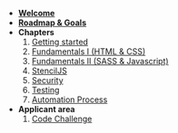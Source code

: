 - [__Welcome__](welcome.md)
- [__Roadmap & Goals__](roadmap-goals.md)
- __Chapters__
  1. [Getting started](getting-started.md)
  2. [Fundamentals I (HTML & CSS)](fundamentals-1.md)
  3. [Fundamentals II (SASS & Javascript)](fundamentals-2.md)
  4. [StencilJS](stenciljs.md)
  5. [Security](security.md)
  6. [Testing](testing.md)
  7. [Automation Process](automation.md)
- __Applicant area__
  1. [Code Challenge](code-challenge.md)
